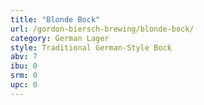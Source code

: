 ```yaml
---
title: "Blonde Bock"
url: /gordon-biersch-brewing/blonde-bock/
category: German Lager
style: Traditional German-Style Bock
abv: 7
ibu: 0
srm: 0
upc: 0
---
```


